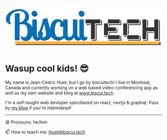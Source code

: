 ![BiscuiTech Logo](https://github.com/BiscuiTech/BiscuiTech/blob/master/BiscuiTech%20Logo%20(2019)%20(Small).png)
# Wasup cool kids! 😎

My name is Jean-Cédric Huet, but I go by biscuitech! I live in Montreal, Canada and currently working on a web based video-conferencing app as well as my own website and blog at www.biscui.tech.

I'm a self-taught web devloper speciliazed on react, nextjs & graphql. Pass by [my blog](www.biscui.tech/blog) if you're interestesd!
______
😄 Pronouns: he/him

📫 How to reach me: jhuet@biscui.tech


<!--START_SECTION:activity-->
